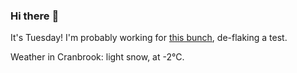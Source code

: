 ### Hi there :wave:

It's Tuesday! I'm probably working for [this bunch](https://github.com/kohofinancial), de-flaking a test.

Weather in Cranbrook: light snow, at -2°C.
